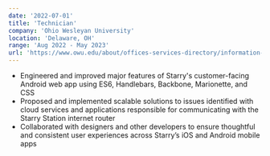 ```yaml
---
date: '2022-07-01'
title: 'Technician'
company: 'Ohio Wesleyan University'
location: 'Delaware, OH'
range: 'Aug 2022 - May 2023'
url: 'https://www.owu.edu/about/offices-services-directory/information-services/'
---
```


- Engineered and improved major features of Starry's customer-facing Android web app using ES6, Handlebars, Backbone, Marionette, and CSS
- Proposed and implemented scalable solutions to issues identified with cloud services and applications responsible for communicating with the Starry Station internet router
- Collaborated with designers and other developers to ensure thoughtful and consistent user experiences across Starry’s iOS and Android mobile apps
